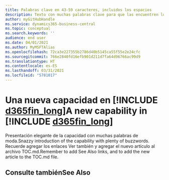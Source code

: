 ```yaml
---
title: Palabras clave en 43-59 caracteres, incluidos los espacios
description: Texto con muchas palabras clave para que las encuentren los motores de búsqueda.
author: myGitHubHandle
ms.service: dynamics365-business-central
ms.topic: conceptual
ms.search.keywords: ''
audience: end user
ms.date: 04/01/2021
ms.author: MyMSFTAlias
ms.openlocfilehash: 72ca3e227355b2786d40b5145ca55f55e2e24cfc
ms.sourcegitcommit: 766e2840fd16efb901d211d7fa64d96766ac99d9
ms.translationtype: HT
ms.contentlocale: es-ES
ms.lasthandoff: 03/31/2021
ms.locfileid: "5781017"
---
```

# <a name="a-new-capability-in-d365fin_long"></a><span data-ttu-id="90182-103">Una nueva capacidad en [!INCLUDE [d365fin_long](includes/d365fin_long_md.md)]</span><span class="sxs-lookup"><span data-stu-id="90182-103">A new capability in [!INCLUDE [d365fin_long](includes/d365fin_long_md.md)]</span></span>

<span data-ttu-id="90182-104">Presentación elegante de la capacidad con muchas palabras de moda.</span><span class="sxs-lookup"><span data-stu-id="90182-104">Snazzy introduction of the capability with plenty of buzzwords.</span></span> <span data-ttu-id="90182-105">Recuerde agregar los enlaces Ver también y agregar el nuevo artículo al archivo TOC.md.</span><span class="sxs-lookup"><span data-stu-id="90182-105">Remember to add See Also links, and to add the new article to the TOC.md file.</span></span>  

## <a name="see-also"></a><span data-ttu-id="90182-106">Consulte también</span><span class="sxs-lookup"><span data-stu-id="90182-106">See Also</span></span>
